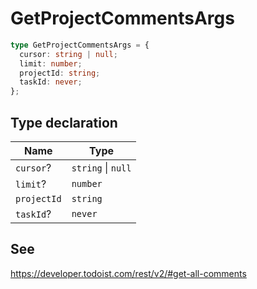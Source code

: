 # GetProjectCommentsArgs

```ts
type GetProjectCommentsArgs = {
  cursor: string | null;
  limit: number;
  projectId: string;
  taskId: never;
};
```

## Type declaration

| Name | Type |
| ------ | ------ |
| <a id="cursor"></a> `cursor`? | `string` \| `null` |
| <a id="limit"></a> `limit`? | `number` |
| <a id="projectid"></a> `projectId` | `string` |
| <a id="taskid"></a> `taskId`? | `never` |

## See

https://developer.todoist.com/rest/v2/#get-all-comments
